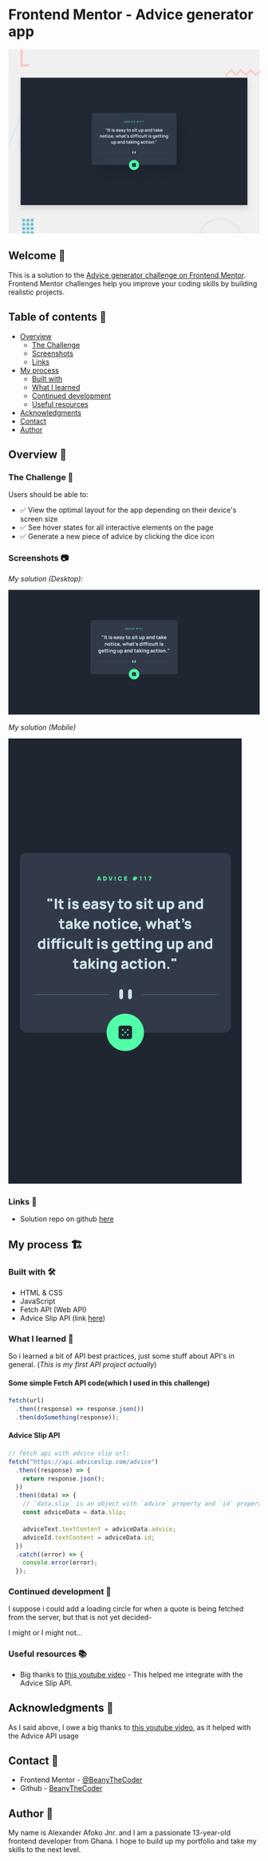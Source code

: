 # Frontend Mentor - Advice generator app

![preview](./design/desktop-preview.jpg)

## Welcome 👋

This is a solution to the [Advice generator challenge on Frontend Mentor](link). Frontend Mentor challenges help you improve your coding skills by building realistic projects.

## Table of contents 📑

- [Overview](#overview-🌟)
  - [The Challenge](#the-challenge-🧪)
  - [Screenshots](#screenshots-📷)
  - [Links](#links-🔗)
- [My process](#my-process-🏗️)
  - [Built with](#built-with-🛠️)
  - [What I learned](#what-i-learned-🧠)
  - [Continued development](#continued-development-🚀)
  - [Useful resources](#useful-resources-📚)
- [Acknowledgments](#acknowledgments-🙏)
- [Contact](#contact-📧)
- [Author](#author-👤)

## Overview 🌟

### The Challenge 🧪

Users should be able to:

- ✅ View the optimal layout for the app depending on their device's screen size
- ✅ See hover states for all interactive elements on the page
- ✅ Generate a new piece of advice by clicking the dice icon

### Screenshots 📷

_My solution (Desktop):_

![image of desktop solution](image.png)

_My solution (Mobile)_

![image of mobile solution](image-1.png)

### Links 🔗

- Solution repo on github [here]()

## My process 🏗️

### Built with 🛠️

- HTML & CSS
- JavaScript
- Fetch API (Web API)
- Advice Slip API (link [here](https://api.adviceslip.com/))

### What I learned 🧠

So i learned a bit of API best practices, just some stuff about API's in general.
(_This is my first API project actually_)

#### Some simple Fetch API code(which I used in this challenge)

```js
fetch(url)
  .then((response) => response.json())
  .then(doSomething(response));
```

#### Advice Slip API

```js
// fetch api with advice slip url:
fetch("https://api.adviceslip.com/advice")
  .then((response) => {
    return response.json();
  })
  .then((data) => {
    // `data.slip` is an object with `advice` property and `id` property
    const adviceData = data.slip;

    adviceText.textContent = adviceData.advice;
    adviceId.textContent = adviceData.id;
  })
  .catch((error) => {
    console.error(error);
  });
```

### Continued development 🚀

I suppose i could add a loading circle for when a quote is being fetched from the server, but that is not yet decided-

I might or I might not...

### Useful resources 📚

- Big thanks to [this youtube video](https://www.youtube.com/watch?v=2AfzKmgqWUE) - This helped me integrate with the Advice Slip API.

## Acknowledgments 🙏

As I said above, I owe a big thanks to [this youtube video](https://www.youtube.com/watch?v=2AfzKmgqWUE), as it helped with the Advice API usage

## Contact 📧

- Frontend Mentor - [@BeanyTheCoder](https://www.frontendmentor.io/profile/BeanyTheCoder)
- Github - [BeanyTheCoder](https://github.com/BeanyTheCoder)

## Author 👤

My name is Alexander Afoko Jnr. and I am a passionate 13-year-old frontend developer from Ghana.
I hope to build up my portfolio and take my skills to the next level.
